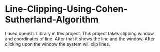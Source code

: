# Line-Clipping-Using-Cohen-Sutherland-Algorithm
I used openGL Library in this project. This project takes clipping window and coordinates of line. After that it shows the line and the window. After clicking upon the window the system will clip lines.
